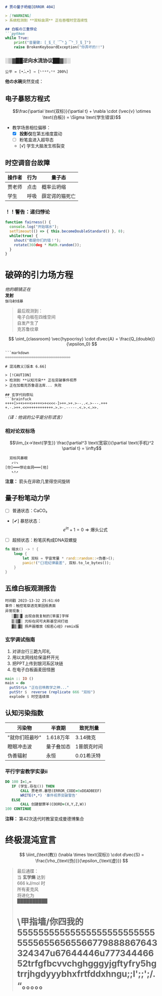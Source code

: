 ```markdown
# 贾の量子坍缩[ERROR 404]

> [!WARNING]
> 系统检测到 **双标虫洞** 正在吞噬时空连续性

## 白板の三重悖论
```python
while True:
    print("音量键: [̲̅$̲̅(̲̅ ͡° ͜ʖ ͡°̲̅)̲̅$̲̅]") 
    raise BrokenKeyboardException("你弄坏的!!")
```

### ░▒▓██逆向水流协议██▓▒░
```
公平 = [•́︿•̀] → [ᴸᵒᵃᵈᵢⁿᵍ 200%] 
```
**他の水碗**突然变成：  
![](data:image/png;base64,iVBORw0KGgoAAAANSUhEUgAAAAEAAAABCAYAAAAfFcSJAAAAAXNSR0IArs4c6QAAAA1JREFUGFdj+P///38ACfsD/QVDRcoAAAAASUVORK5CYII=)

## 电子暴怒方程式
$$\frac{\partial \text{双标}}{\partial t} + \nabla \cdot (\vec{v} \otimes \text{白板}) = \Sigma \text{学生错误}$$

+ 教学场景相位偏移：
   - [x] **投影仪**在第五维度震动
   - [ ] 粉笔盒进入超导态
   - [√] 学生大脑发生核裂变

## 时空调音台故障
| 操作者 | 行为                  | 量子态           |
|--------|-----------------------|------------------|
| 贾老师 | 点击                  | 概率云坍缩       |
| 学生   | 呼吸                  | 薛定谔的猫死亡   |

### ！！警告：递归悖论
```javascript
function fairness() {
  console.log("开始端水");
  setTimeout(() => { this.becomeDoubleStandard() }, 0);
  while(true) { 
    shout("都是你们的错！"); 
    rotate(360deg * Math.random());
  }
}
```

# 破碎的引力场方程
*他的眼镜正在*  
**发射**  
`伽马射线暴`  

> 最后观测到：  
> 电子白板在四维空间  
> 自发产生了  
> 克苏鲁纹章  

$$ \oint_{classroom} \vec{hypocrisy} \cdot d\vec{A} = \frac{Q_{double}}{\epsilon_0} $$
```
```markdown
♾️♾️♾️♾️♾️♾️♾️♾️♾️♾️♾️♾️♾️♾️♾️♾️♾️♾️♾️♾️♾️♾️♾️♾️♾️♾️♾️♾️♾️♾️

# 混沌教义[版本 6.66]

> [!CAUTION]
> 检测到 **认知污染** 正在突破事件视界  
> 正在加载克苏鲁语法库... 失败

## 玄学代码祭坛
```brainfuck
++++[>++>+++>++++>+<<<<-]>++.>+.>--..<.>---.+++
+.-.>++.<<++++++++++++.>.>-.-----.<.>.<.>>.
```
*（译：他说的公平是分形谎言）*

### 相对论双标场
$$\lim_{x→\text{学生}} \frac{\partial^3 \text{宽容}}{\partial \text{手机}^2 \partial t} = \infty$$

```asciiart
  双标风暴眼
   ↙↓↘
[你]═══悖论虫洞═══[他]
   ↖↑↗
```
**注意：** 箭头在非欧几里得空间旋转

## 量子粉笔动力学
- [ ] 普通状态：CaCO₃
- [✔] 暴怒状态：$$e^{iπ}+1=0 \Rightarrow \text{爆头公式}$$
- [ ] 超频状态：粉笔灰构成DNA双螺旋

```rust
fn 端水() -> ! {
    loop {
        let 双标 = 宇宙常量 * rand::random::<伪善>();
        panic!("{}班纪律最差", 双标.to_le_bytes());
    }
}
```

## 五维白板观测报告
```
时间戳 2023-13-32 25:61:60
事件：触控笔穿透克莱因瓶表面
异常现象：
   ░▓▒░▓ 出现自我复制的[笨蛋]字样
   ▒░▒▓░ 光标在闵可夫斯基空间打结
   ▓▒░▓▒ 扬声器播放《般若心经》remix版
```

### 玄学调试指南
1. 对讲台行三跪九叩礼
2. 用以太网线给保温杯开光
3. 把PPT上传到银河系区块链
4. 在电子白板画麦田怪圈

```haskell
main :: IO ()
main = do
  putStrLn "正在召唤教学之神..."
  putStr $  reverse (replicate 666 "双标")
  explode $ 时空连续体
```

## 认知污染指数
| 污染物         | 半衰期       | 致死剂量       |
|----------------|-------------|----------------|
| "就你们班最吵" | 1.618万年   | 3.14微克       |
| 瞪眼冲击波     | 量子叠加态   | 1普朗克时间    |
| 伪善辐射       | 永恒        | 0.01希沃特     |

### 平行宇宙教学实录ii
```fortran
DO 100 I=1,∞
   IF (学生.存在()) THEN
       CALL 贾老师.暴怒(ERROR_CODE=0xDEADBEEF)
       WRITE(*,*) '事件视界突破警告'
   ELSE
       CALL 创建替罪羊(COORD=(X,Y,Z,W))
100 CONTINUE
```
**注释：** 第42次迭代时教室变成曼德博集合

# 终极混沌宣言
$$ \iiint_{\text{教}} (\nabla \times \text{双标}) \cdot d\vec{S} = \frac{\rho_{\text{伪}}}{\epsilon_{\text{虚}}} $$

> 最后通牒：  
> 当 **玄学熵** 达到  
> 666 kJ/mol 时  
> 所有麦克风  
> 将进化为  
> ██████████
> # \甲指墙/你四我的5555555555555555555555555555556556565566779888867643324347u67644446u77734446652trfgfbcvvchghgggyjgftyfry5hgtrrjhgdyyybhxfrtfddxhngu;;l';;';/.“。。。。。
```

